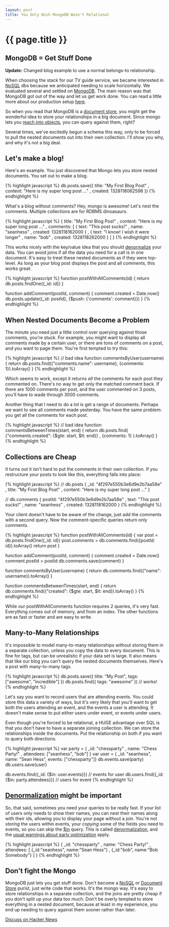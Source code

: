 ```yaml
---
layout: post
title: You Only Wish MongoDB Wasn't Relational
---
```


{{ page.title }}
================


MongoDB = Get Stuff Done
------------------------

**Update:** Changed blog example to use a normal belongs-to relationship.

When choosing the stack for our TV guide service, we became interested in [NoSQL][nosql] dbs because we anticipated needing to scale horizontally. We evaluated several and settled on [MongoDB][mongodb]. The main reason was that MongoDB got out of the way and let us get work done. You can read a little more about our production setup [here](http://seanhess.posterous.com/surviving-a-production-launch-with-nodejs-and).  

So when you read that MongoDB is a [document store][doc], you might get the wonderful idea to store your relationships in a big document. Since mongo lets you [reach into objects](http://www.mongodb.org/display/DOCS/Dot+Notation+%28Reaching+into+Objects%29), you can query against them, right?  

Several times, we've excitedly begun a schema this way, only to be forced to pull the nested documents out into their own collection. I'll show you why, and why it's not a big deal.  

Let's make a blog!
------------------

Here's an example. You just discovered that Mongo lets you store nested documents. You set out to make a blog.

{% highlight javascript %}
db.posts.save({ title: "My First Blog Post"
              , content: "Here is my super long post ..." 
              , created: 1328118062598
              })
{% endhighlight %}

What's a blog without comments? Hey, mongo is awesome! Let's nest the comments. Multiple collections are for RDBMS dinoasaurs. 

{% highlight javascript %}
{ title: "My First Blog Post"
, content: "Here is my super long post ..." 
, comments: [ { text: "This post sucks!"
              , name: "seanhess"
              , created: 1328118162000 }
            , { text: "I know! I wish it were longer"
              , name: "bob"
              , created: 1328118262000 } 
            ] 
}
{% endhighlight %}

This works nicely with the key/value idea that you should [denormalize][d] your data. You can avoid joins if all the data you need for a call is in one document. It's easy to treat these nested documents as if they were top-level. As long as your blog post displays the post and all comments, this works great:
 
{% highlight javascript %}
function postWithAllComments(id) {
    return db.posts.findOne({_id: id})
}

function addComment(postId, comment) {
    comment.created = Date.now()
    db.posts.update({_id: postId}, {$push: {'comments': comment}})
}
{% endhighlight %}

When Nested Documents Become a Problem
--------------------------------------

The minute you need just a little control over querying against those comments, you're stuck. For example, you might want to display all comments made by a certain user, or there are tons of comments on a post, and you want to page them. You're first tempted to try this:

{% highlight javascript %}
// bad idea
function commentsByUser(username) {
    return db.posts.find({"comments.name": username}, {comments: 1}).toArray()
}
{% endhighlight %}

Which seems to work, except it returns *all* the comments for each post they commented on. There's no way to get only the matched comment back. If there are 1000 comments per post, and the user commented on 3 posts, you'll have to wade through 3000 comments. 

Another thing that I need to do a lot is get a range of documents. Perhaps we want to see all comments made yesterday. You have the same problem: you get all the comments for each post. 

{% highlight javascript %}
// bad idea
function commentsBetweenTimes(start, end) {
    return db.posts.find( {"comments.created": {$gte: start, $lt: end}}
                        , {comments: 1}
                        ).toArray()
}
{% endhighlight %}

Collections are Cheap
---------------------

It turns out it isn't hard to put the comments in their own collection. If you restructure your posts to look like this, everything falls into place:

{% highlight javascript %}
// db.posts
{ _id: "4f297e550b3e6d9e2b7aa58e"
, title: "My First Blog Post"
, content: "Here is my super long post ..." 
}

// db.comments
{ postId: "4f297e550b3e6d9e2b7aa58e"
, text: "This post sucks!"
, name: "seanhess"
, created: 1328118162000 }
{% endhighlight %}

Your client doesn't have to be aware of the change, just add the comments with a second query. Now the comment-specific queries return only comments.

{% highlight javascript %}
function postWithAllComments(id) {
    var post = db.posts.findOne({_id: id})
    post.comments = db.comments.find({postId: id}).toArray()
    return post
}

function addComment(postId, comment) {
    comment.created = Date.now()
    comment.postId = postId
    db.comments.save(comment)
}

function commentsByUser(username) {
    return db.comments.find({"name": username}).toArray()
}

function commentsBetweenTimes(start, end) {
    return db.comments.find({"created": {$gte: start, $lt: end}).toArray()
}
{% endhighlight %}

While our postWithAllComments function requires 2 queries, it's very fast. Everything comes out of memory, and from an index. The other functions are as fast or faster and are easy to write. 

Many-to-Many Relationships
--------------------------

It's impossible to model many-to-many relationships without storing them in a separate collection, unless you copy the data to every document. This is fine for tags, but can be unrealistic if your data set is large. It also means that like our blog you can't query the nested documents themselves. Here's a post with many-to-many tags.  

{% highlight javascript %}
db.posts.save({ title: "My Post", tags: ["awesome", "incredible"] })
db.posts.find({ tags: "awesome" }) // works!
{% endhighlight %}

Let's say you want to record users that are attending events. You could store this data a variety of ways, but it's very likely that you'll want to get both the users attending an event, and the events a user is attending. It doesn't make sense to put either users under event, or events under users. 

Even though you're forced to be relational, a HUGE advantage over SQL is that you don't have to have a separate joining collection. We can store the relationships inside the documents. Put the relationship on both if you want to query both directions. 

{% highlight javascript %}
var party = { _id: "chessparty"
            , name: "Chess Party!"
            , attendees: ["seanhess", "bob"] }
var user = { _id: "seanhess", name: "Sean Hess", events: ["chessparty"]}
db.events.save(party)
db.users.save(user)

db.events.find({_id: {$in: user.events}}) // events for user
db.users.find({_id: {$in: party.attendees}}) // users for event
{% endhighlight %}


[Denormalization][d] might be important
-----------------------------------------------------

So, that said, sometimes you need your queries to be really fast. If your list of users only needs to show their names, you can nest their names along with their ids, allowing you to display your page without a join. You're not *storing* the users within events, your *copying* some of the fields you need to events, so you can skip the [$in][in] query. This is called [denormalization][d], and the [usual warnings about early optimization](/2011/12/15/optimization_is_like_firing_clay.html) apply.  

{% highlight javascript %} 
{ _id: "chessparty"
, name: "Chess Party!"
, attendees: [ {_id:"seanhess", name:"Sean Hess"}
             , {_id:"bob", name:"Bob Somebody"} ] 
}
{% endhighlight %}

Don't fight the Mongo
---------------------
MongoDB just lets you get stuff done. Don't become a [NoSQL][nosql] or [Document Store][doc] purist, just write code that works. It's the mongo way. It's easy to store relationships in a separate collection, and the joins are pretty cheap if you don't split up your data too much. Don't be overly tempted to store everything in a nested document, because at least in my experience, you end up needing to query against them sooner rather than later. 

[Discuss on Hacker News](http://news.ycombinator.com/item?id=3539385)

[d]: http://en.wikipedia.org/wiki/Denormalization "Denormalization"
[in]: http://www.mongodb.org/display/DOCS/Advanced+Queries#AdvancedQueries-%24in "MongoDB Advanced Queries - $in"
[doc]: http://en.wikipedia.org/wiki/Document-oriented_database "Document Oriented Database"
[nosql]: http://en.wikipedia.org/wiki/NoSQL "NoSQL"
[mongodb]: http://www.mongodb.org/ "MongoDB"

